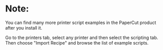 # Note:

You can find many more printer script examples in the PaperCut product after you install it.

Go to the printers tab, select any printer and then select the scripting tab. Then choose "Import Recipe"
and browse the list of example scripts.

